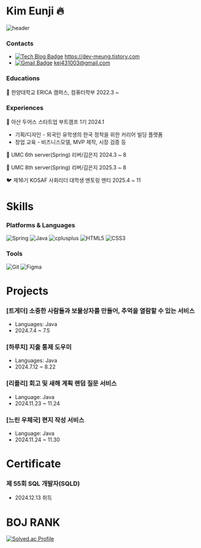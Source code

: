# Kim Eunji 🔥
![header](https://capsule-render.vercel.app/api?type=waving&color=gradient&height=300&section=header&text=Kim%20Eunji&fontSize=90)

### Contacts
* [![Tech Blog Badge](http://img.shields.io/badge/-Tech%20blog-FF3008?style=flat-square&logo=tistory&link=https://dev-meung.tistory.com/)](https://dev-meung.tistory.com/) https://dev-meung.tistory.com  
* [![Gmail Badge](https://img.shields.io/badge/Gmail-d14836?style=flat-square&logo=Gmail&logoColor=white&link=mailto:kej431003@gmail.com)](mailto:kej431003@gmail.com) kej431003@gmail.com

### Educations
🏫 한양대학교 ERICA 캠퍼스, 컴퓨터학부 2022.3 ~

### Experiences
🎯 아산 두어스 스타트업 부트캠프 1기 2024.1
* 기획/디자인 - 외국인 유학생의 한국 정착을 위한 커리어 빌딩 플랫폼
* 창업 교육 - 비즈니스모델, MVP 제작, 시장 검증 등
  
🐶 UMC 6th server(Spring) 리버/김은지 2024.3 ~ 8

🐶 UMC 8th server(Spring) 리버/김은지 2025.3 ~ 8

🐦 제16기 KOSAF 사회리더 대학생 멘토링 멘티 2025.4 ~ 11

# Skills
### Platforms & Languages
<img alt="Spring" src ="https://img.shields.io/badge/Spring-6DB33F.svg?&style=flat-square&logo=Spring&logoColor=white"/> <img alt="Java" src ="https://img.shields.io/badge/Java-007396.svg?&style=flat-square&logo=Java&logoColor=white"/> <img alt="cplusplus" src ="https://img.shields.io/badge/C++-00599C.svg?&style=flat-square&logo=cplusplus&logoColor=white"/>
<img alt="HTML5" src ="https://img.shields.io/badge/HTML5-E34F26.svg?&style=flat-square&logo=HTML5&logoColor=white"/> <img alt="CSS3" src ="https://img.shields.io/badge/CSS3-1572B6.svg?&style=flat-square&logo=CSS3&logoColor=white"/>

### Tools
<img alt="Git" src ="https://img.shields.io/badge/Git-F05032.svg?&style=flat-square&logo=Git&logoColor=white"/> <img alt="Figma" src ="https://img.shields.io/badge/Figma-F24E1E.svg?&style=flat-square&logo=Figma&logoColor=white"/>

# Projects
### [트게더] 소중한 사람들과 보물상자를 만들어, 추억을 열람할 수 있는 서비스
* Languages: Java
* 2024.7.4 ~ 7.5

### [하루치] 지출 통제 도우미
* Languages: Java
* 2024.7.12 ~ 8.22

### [리플리] 회고 및 새해 계획 랜덤 질문 서비스
* Language: Java
* 2024.11.23 ~ 11.24

### [느린 우체국] 편지 작성 서비스
* Language: Java
* 2024.11.24 ~ 11.30

# Certificate
### 제 55회 SQL 개발자(SQLD)
* 2024.12.13 취득

# BOJ RANK
[![Solved.ac Profile](http://mazassumnida.wtf/api/v2/generate_badge?boj=hcg0127)](https://solved.ac/hcg0127/)
